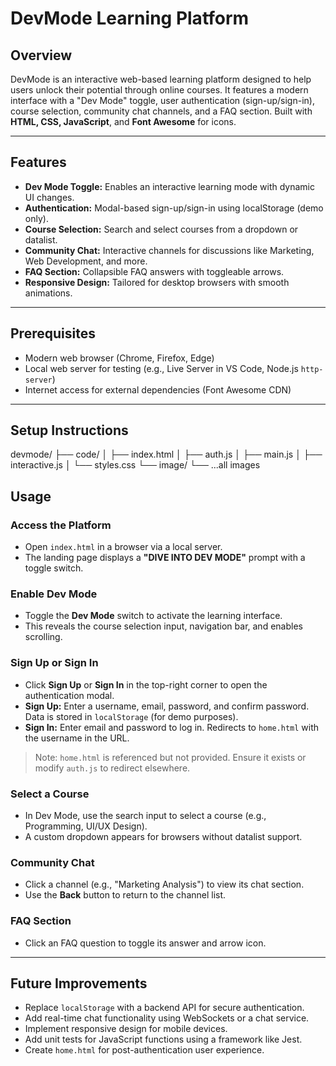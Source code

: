 
# DevMode Learning Platform

## Overview
DevMode is an interactive web-based learning platform designed to help users unlock their potential through online courses. It features a modern interface with a "Dev Mode" toggle, user authentication (sign-up/sign-in), course selection, community chat channels, and a FAQ section. Built with **HTML, CSS, JavaScript**, and **Font Awesome** for icons.

---

## Features
- **Dev Mode Toggle:** Enables an interactive learning mode with dynamic UI changes.
- **Authentication:** Modal-based sign-up/sign-in using localStorage (demo only).
- **Course Selection:** Search and select courses from a dropdown or datalist.
- **Community Chat:** Interactive channels for discussions like Marketing, Web Development, and more.
- **FAQ Section:** Collapsible FAQ answers with toggleable arrows.
- **Responsive Design:** Tailored for desktop browsers with smooth animations.

---

## Prerequisites
- Modern web browser (Chrome, Firefox, Edge)  
- Local web server for testing (e.g., Live Server in VS Code, Node.js `http-server`)  
- Internet access for external dependencies (Font Awesome CDN)

---

## Setup Instructions
devmode/
├── code/
│   ├── index.html
│   ├── auth.js
│   ├── main.js
│   ├── interactive.js
│   └── styles.css
└── image/
    └── ...all images
## Usage

### Access the Platform
- Open `index.html` in a browser via a local server.  
- The landing page displays a **"DIVE INTO DEV MODE"** prompt with a toggle switch.

### Enable Dev Mode
- Toggle the **Dev Mode** switch to activate the learning interface.  
- This reveals the course selection input, navigation bar, and enables scrolling.

### Sign Up or Sign In
- Click **Sign Up** or **Sign In** in the top-right corner to open the authentication modal.  
- **Sign Up:** Enter a username, email, password, and confirm password. Data is stored in `localStorage` (for demo purposes).  
- **Sign In:** Enter email and password to log in. Redirects to `home.html` with the username in the URL.

> Note: `home.html` is referenced but not provided. Ensure it exists or modify `auth.js` to redirect elsewhere.

### Select a Course
- In Dev Mode, use the search input to select a course (e.g., Programming, UI/UX Design).  
- A custom dropdown appears for browsers without datalist support.

### Community Chat
- Click a channel (e.g., "Marketing Analysis") to view its chat section.  
- Use the **Back** button to return to the channel list.

### FAQ Section
- Click an FAQ question to toggle its answer and arrow icon.

---

## Future Improvements

- Replace `localStorage` with a backend API for secure authentication.
- Add real-time chat functionality using WebSockets or a chat service.
- Implement responsive design for mobile devices.
- Add unit tests for JavaScript functions using a framework like Jest.
- Create `home.html` for post-authentication user experience.




